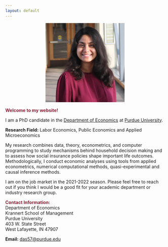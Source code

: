 ```yaml
---
layout: default
---
```


<center><img src="headshot.jpg" style="width:250px;height:250px;"></center>

<span style="color: #8F2137"> **Welcome to my website!**</span>

<!--  My name is Debasmita Das. -->
I am a PhD candidate in the [Department of Economics](https://krannert.purdue.edu/academics/economics/) at [Purdue University](https://www.purdue.edu/).

**Research Field:** Labor Economics, Public Economics and Applied Microeconomics
<!-- My main areas of research are in Labor Economics, Public Economics and Applied Microeconomics. -->
<!-- Add JMP -->

My research combines data, theory, econometrics, and computer programming to study mechanisms behind household decision making and to assess how social insurance policies shape important life outcomes. Methodologically, I conduct economic analyses using tools from applied econometrics, numerical computational methods, quasi-experimental and causal inference methods. 

I am on the job market in the 2021-2022 season. Please feel free to reach out if you think I would be a good fit for your academic department or industry research group.

<!-- I will be interviewing remotely at any interested party's convenience. -->

<span style="color: #8F2137; "> **Contact Information:**</span> <br>
Department of Economics <br>
Krannert School of Management <br>
Purdue University <br>
403 W. State Street <br>
West Lafayette, IN 47907 <br>

<!-- **Email:** <das57@purdue.edu> <br> -->
<i class="fa fa-envelope"> </i>**Email:** <das57@purdue.edu>

<!-- * **Office Location:** KRAN 332 -->

<br> 


<!-- <img class="profile-picture" src="me.png">
 <img src="headshot.jpg" style="width:250px;height:250px;"> -->
<br>







<br><br><br>
